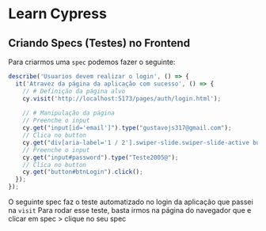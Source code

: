 # Learn Cypress

## Criando Specs (Testes) no Frontend

Para criarmos uma `spec` podemos fazer o seguinte:

```javascript
describe('Usuarios devem realizar o login', () => {
  it('Atravez da página da aplicação com sucesso', () => {
    // # Definição da página alvo
    cy.visit('http://localhost:5173/pages/auth/login.html');
    
    // # Manipulação da página
    // Preenche o input
    cy.get("input[id='email']").type("gustavojs317@gmail.com");
    // Clica no button
    cy.get("div[aria-label='1 / 2'].swiper-slide.swiper-slide-active button ").click();
    // Preenche o input
    cy.get("input#password").type("Teste2005@");
    // Clica no button
    cy.get("button#btnLogin").click();
  });
});
```

O seguinte spec faz o teste automatizado no login da aplicação que passei na `visit`
Para rodar esse teste, basta irmos na página do navegador que e clicar em spec > clique no seu spec

